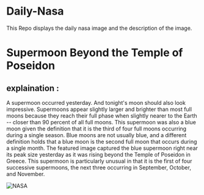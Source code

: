 # Daily-Nasa

This Repo displays the daily nasa image and the description of the image.

<!--NASA-->
# Supermoon Beyond the Temple of Poseidon
## explaination :

A supermoon occurred yesterday. And tonight's moon should also look impressive.  Supermoons appear slightly larger and brighter than most full moons because they reach their full phase when slightly nearer to the Earth -- closer than 90 percent of all full moons.  This supermoon was also a blue moon given the definition that it is the third of four full moons occurring during a single season.  Blue moons are not usually blue, and a different definition holds that a blue moon is the second full moon that occurs during a single month.  The featured image captured the blue supermoon right near its peak size yesterday as it was rising beyond the Temple of Poseidon in Greece. This supermoon is particularly unusual in that it is the first of four successive supermoons, the next three occurring in September, October, and November.

![NASA](https://apod.nasa.gov/apod/image/2408/SupermoonPoseidon_Maragos_960.jpg)
<!--/NASA-->